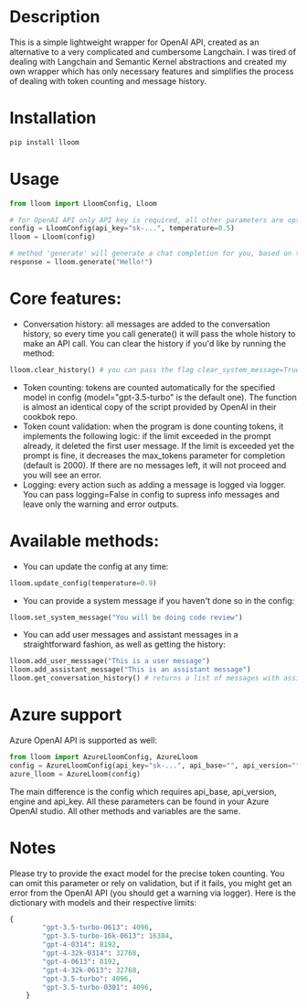 # Description

This is a simple lightweight wrapper for OpenAI API, created as an alternative to a very complicated and cumbersome Langchain. I was tired of dealing with Langchain and Semantic Kernel abstractions and created my own wrapper which has only necessary features and simplifies the process of dealing with token counting and message history.

# Installation

```bash
pip install lloom
```

# Usage

```python
from lloom import LloomConfig, Lloom

# for OpenAI API only API key is required, all other parameters are optional. Config is managed via Pydantic, therefore you will get an error if some parameters don't adhere to their standards
config = LloomConfig(api_key="sk-...", temperature=0.5)
lloom = Lloom(config)

# method 'generate' will generate a chat completion for you, based on the prompt
response = lloom.generate("Hello!")
```

# Core features:

- Conversation history: all messages are added to the conversation history, so every time you call generate() it will pass the whole history to make an API call. You can clear the history if you'd like by running the method:

```python
lloom.clear_history() # you can pass the flag clear_system_message=True if you want to delete the system message too
```

- Token counting: tokens are counted automatically for the specified model in config (model="gpt-3.5-turbo" is the default one). The function is almost an identical copy of the script provided by OpenAI in their cookbok repo.
- Token count validation: when the program is done counting tokens, it implements the following logic: if the limit exceeded in the prompt already, it deleted the first user message. If the limit is exceeded yet the prompt is fine, it decreases the max_tokens parameter for completion (default is 2000). If there are no messages left, it will not proceed and you will see an error.
- Logging: every action such as adding a message is logged via logger. You can pass logging=False in config to supress info messages and leave only the warning and error outputs.

# Available methods:

- You can update the config at any time:

```python
lloom.update_config(temperature=0.9)
```

- You can provide a system message if you haven't done so in the config:

```python
lloom.set_system_message("You will be doing code review")
```

- You can add user messages and assistant messages in a straightforward fashion, as well as getting the history:

```python
lloom.add_user_messsage("This is a user message")
lloom.add_assistant_message("This is an assistant message")
lloom.get_conversation_history() # returns a list of messages with assigned roles
```

# Azure support

Azure OpenAI API is supported as well:

```python
from lloom import AzureLloomConfig, AzureLloom
config = AzureLloomConfig(api_key="sk-...", api_base="", api_version="", engine="")
azure_lloom = AzureLloom(config)
```

The main difference is the config which requires api_base, api_version, engine and api_key. All these parameters can be found in your Azure OpenAI studio. All other methods and variables are the same.

# Notes

Please try to provide the exact model for the precise token counting. You can omit this parameter or rely on validation, but if it fails, you might get an error from the OpenAI API (you should get a warning via logger). Here is the dictionary with models and their respective limits:

```python
{
        "gpt-3.5-turbo-0613": 4096,
        "gpt-3.5-turbo-16k-0613": 16384,
        "gpt-4-0314": 8192,
        "gpt-4-32k-0314": 32768,
        "gpt-4-0613": 8192,
        "gpt-4-32k-0613": 32768,
        "gpt-3.5-turbo": 4096,
        "gpt-3.5-turbo-0301": 4096,
    }
```
